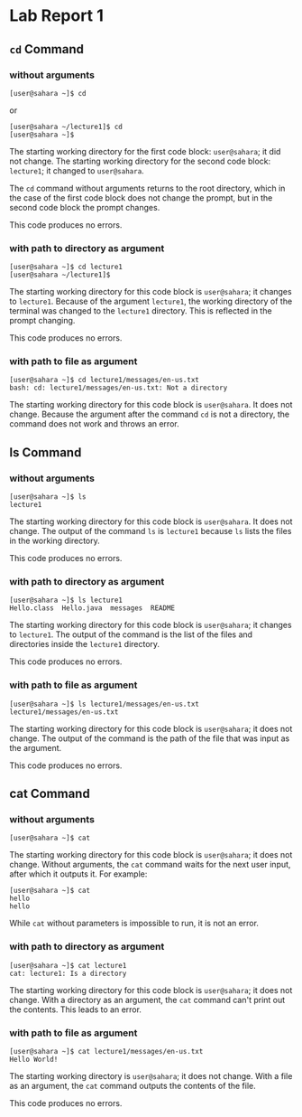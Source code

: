 # Lab Report 1

## `cd` Command

### without arguments

```
[user@sahara ~]$ cd 
```
or 
```
[user@sahara ~/lecture1]$ cd
[user@sahara ~]$
```
The starting working directory for the first code block: `user@sahara`; it did not change. The starting working directory for the second code block: `lecture1`; it changed to `user@sahara`. 

The `cd` command without arguments returns to the root directory, which in the case of the first code block does not change the prompt, but in the second code block the prompt changes. 

This code produces no errors.

### with path to directory as argument

```
[user@sahara ~]$ cd lecture1
[user@sahara ~/lecture1]$
```
The starting working directory for this code block is `user@sahara`; it changes to `lecture1`. Because of the argument `lecture1`, the working directory of the terminal was changed to the `lecture1` directory. 
This is reflected in the prompt changing. 

This code produces no errors.

### with path to file as argument

```
[user@sahara ~]$ cd lecture1/messages/en-us.txt
bash: cd: lecture1/messages/en-us.txt: Not a directory
```
The starting working directory for this code block is `user@sahara`. It does not change. Because the argument after the command `cd` is not a directory, the command does not work and throws an error. 

## ls Command

### without arguments

```
[user@sahara ~]$ ls
lecture1
```
The starting working directory for this code block is `user@sahara`. It does not change. The output of the command `ls` is `lecture1` because `ls` lists the files in the working directory. 

This code produces no errors.

### with path to directory as argument

```
[user@sahara ~]$ ls lecture1
Hello.class  Hello.java  messages  README
```
The starting working directory for this code block is `user@sahara`; it changes to `lecture1`. The output of the command is the list of the files and directories inside the `lecture1` directory. 

This code produces no errors.

### with path to file as argument

```
[user@sahara ~]$ ls lecture1/messages/en-us.txt
lecture1/messages/en-us.txt
```
The starting working directory for this code block is `user@sahara`; it does not change. The output of the command is the path of the file that was input as the argument. 

This code produces no errors.

## cat Command

### without arguments

```
[user@sahara ~]$ cat

```
The starting working directory for this code block is `user@sahara`; it does not change. Without arguments, the `cat` command waits for the next user input, after which it outputs it. For example: 
```
[user@sahara ~]$ cat
hello
hello
```
While `cat` without parameters is impossible to run, it is not an error. 

### with path to directory as argument

```
[user@sahara ~]$ cat lecture1
cat: lecture1: Is a directory
```
The starting working directory for this code block is `user@sahara`; it does not change. With a directory as an argument, the `cat` command can't print out the contents. This leads to an error. 

### with path to file as argument

```
[user@sahara ~]$ cat lecture1/messages/en-us.txt
Hello World!
```
The starting working directory is `user@sahara`; it does not change. With a file as an argument, the `cat` command outputs the contents of the file. 

This code produces no errors. 
